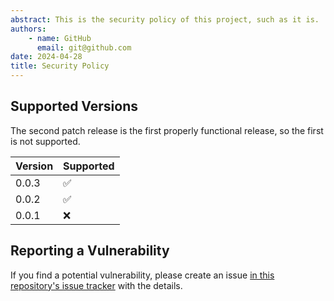 ```yaml
---
abstract: This is the security policy of this project, such as it is.
authors:
    - name: GitHub
      email: git@github.com
date: 2024-04-28
title: Security Policy
---
```


## Supported Versions

The second patch release is the first properly functional release, so the
first is not supported.

Version|Supported
---|---
0.0.3|✅
0.0.2|✅
0.0.1|❌

## Reporting a Vulnerability

If you find a potential vulnerability, please create an issue
[in this repository's issue tracker](https://github.com/edwardtheharris/helm-postgresql/issues) 
with the details.
